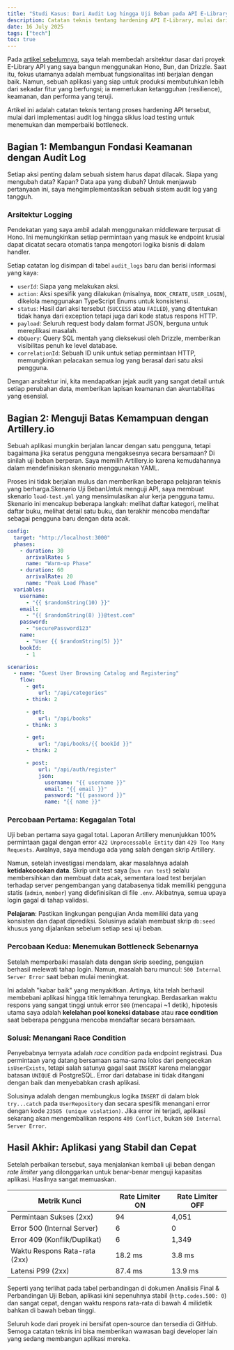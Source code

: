 ```yaml
---
title: "Studi Kasus: Dari Audit Log hingga Uji Beban pada API E-Library - Weekend Project"
description: Catatan teknis tentang hardening API E-Library, mulai dari audit log hingga load testing untuk menemukan dan memperbaiki bottleneck.
date: 16 July 2025
tags: ["tech"]
toc: true
---
```


Pada [artikel sebelumnya](/blog/elibrary-api), saya telah membedah arsitektur dasar dari proyek E-Library API yang saya bangun menggunakan Hono, Bun, dan Drizzle. Saat itu, fokus utamanya adalah membuat fungsionalitas inti berjalan dengan baik. Namun, sebuah aplikasi yang siap untuk produksi membutuhkan lebih dari sekadar fitur yang berfungsi; ia memerlukan ketangguhan (resilience), keamanan, dan performa yang teruji.

Artikel ini adalah catatan teknis tentang proses hardening API tersebut, mulai dari implementasi audit log hingga siklus load testing untuk menemukan dan memperbaiki bottleneck.

## Bagian 1: Membangun Fondasi Keamanan dengan Audit Log
Setiap aksi penting dalam sebuah sistem harus dapat dilacak. Siapa yang mengubah data? Kapan? Data apa yang diubah? Untuk menjawab pertanyaan ini, saya mengimplementasikan sebuah sistem audit log yang tangguh.

### Arsitektur Logging
Pendekatan yang saya ambil adalah menggunakan middleware terpusat di Hono. Ini memungkinkan setiap permintaan yang masuk ke endpoint krusial dapat dicatat secara otomatis tanpa mengotori logika bisnis di dalam handler.

Setiap catatan log disimpan di tabel `audit_logs` baru dan berisi informasi yang kaya:
- `userId`: Siapa yang melakukan aksi.
- `action`: Aksi spesifik yang dilakukan (misalnya, `BOOK_CREATE`, `USER_LOGIN`), dikelola menggunakan TypeScript Enums untuk konsistensi.
- `status`: Hasil dari aksi tersebut (`SUCCESS` atau `FAILED`), yang ditentukan tidak hanya dari exception tetapi juga dari kode status respons HTTP.
- `payload`: Seluruh request body dalam format JSON, berguna untuk mereplikasi masalah.
- `dbQuery`: Query SQL mentah yang dieksekusi oleh Drizzle, memberikan visibilitas penuh ke level database.
- `correlationId`: Sebuah ID unik untuk setiap permintaan HTTP, memungkinkan pelacakan semua log yang berasal dari satu aksi pengguna.
  
Dengan arsitektur ini, kita mendapatkan jejak audit yang sangat detail untuk setiap perubahan data, memberikan lapisan keamanan dan akuntabilitas yang esensial.

## Bagian 2: Menguji Batas Kemampuan dengan Artillery.io
Sebuah aplikasi mungkin berjalan lancar dengan satu pengguna, tetapi bagaimana jika seratus pengguna mengaksesnya secara bersamaan? Di sinilah uji beban berperan. Saya memilih Artillery.io karena kemudahannya dalam mendefinisikan skenario menggunakan YAML.

Proses ini tidak berjalan mulus dan memberikan beberapa pelajaran teknis yang berharga.Skenario Uji BebanUntuk menguji API, saya membuat skenario `load-test.yml` yang mensimulasikan alur kerja pengguna tamu. Skenario ini mencakup beberapa langkah: melihat daftar kategori, melihat daftar buku, melihat detail satu buku, dan terakhir mencoba mendaftar sebagai pengguna baru dengan data acak.

```yaml title=load-test.yml
config:
  target: "http://localhost:3000"
  phases:
    - duration: 30
      arrivalRate: 5
      name: "Warm-up Phase"
    - duration: 60
      arrivalRate: 20
      name: "Peak Load Phase"
  variables:
    username:
      - "{{ $randomString(10) }}"
    email:
      - "{{ $randomString(8) }}@test.com"
    password:
      - "securePassword123"
    name:
      - "User {{ $randomString(5) }}"
    bookId:
      - 1

scenarios:
  - name: "Guest User Browsing Catalog and Registering"
    flow:
      - get:
          url: "/api/categories"
      - think: 2

      - get:
          url: "/api/books"
      - think: 3

      - get:
          url: "/api/books/{{ bookId }}"
      - think: 2

      - post:
          url: "/api/auth/register"
          json:
            username: "{{ username }}"
            email: "{{ email }}"
            password: "{{ password }}"
            name: "{{ name }}"
```

### Percobaan Pertama: Kegagalan Total
Uji beban pertama saya gagal total. Laporan Artillery menunjukkan 100% permintaan gagal dengan error `422 Unprocessable Entity` dan `429 Too Many Requests`. Awalnya, saya menduga ada yang salah dengan skrip Artillery.

Namun, setelah investigasi mendalam, akar masalahnya adalah **ketidakcocokan data**. Skrip unit test saya (`bun run test`) selalu membersihkan dan membuat data acak, sementara load test berjalan terhadap server pengembangan yang databasenya tidak memiliki pengguna statis (`admin`, `member`) yang didefinisikan di file `.env`. Akibatnya, semua upaya login gagal di tahap validasi.

**Pelajaran**: Pastikan lingkungan pengujian Anda memiliki data yang konsisten dan dapat diprediksi. Solusinya adalah membuat skrip `db:seed` khusus yang dijalankan sebelum setiap sesi uji beban.

### Percobaan Kedua: Menemukan Bottleneck Sebenarnya
Setelah memperbaiki masalah data dengan skrip seeding, pengujian berhasil melewati tahap login. Namun, masalah baru muncul: `500 Internal Server Error` saat beban mulai meningkat.

Ini adalah "kabar baik" yang menyakitkan. Artinya, kita telah berhasil membebani aplikasi hingga titik lemahnya terungkap. Berdasarkan waktu respons yang sangat tinggi untuk error `500` (mencapai ~1 detik), hipotesis utama saya adalah **kelelahan pool koneksi database** atau **race condition** saat beberapa pengguna mencoba mendaftar secara bersamaan.

### Solusi: Menangani Race Condition
Penyebabnya ternyata adalah *race condition* pada endpoint registrasi. Dua permintaan yang datang bersamaan sama-sama lolos dari pengecekan `isUserExists`, tetapi salah satunya gagal saat `INSERT` karena melanggar batasan `UNIQUE` di PostgreSQL. Error dari database ini tidak ditangani dengan baik dan menyebabkan crash aplikasi.

Solusinya adalah dengan membungkus logika `INSERT` di dalam blok `try...catch` pada `UserRepository` dan secara spesifik menangani error dengan kode `23505 (unique violation)`. Jika error ini terjadi, aplikasi sekarang akan mengembalikan respons `409 Conflict`, bukan `500 Internal Server Error`.

## Hasil Akhir: Aplikasi yang Stabil dan Cepat
Setelah perbaikan tersebut, saya menjalankan kembali uji beban dengan *rate limiter* yang dilonggarkan untuk benar-benar menguji kapasitas aplikasi. Hasilnya sangat memuaskan.

| Metrik Kunci | Rate Limiter ON | Rate Limiter OFF | 
| ------ | ----------- | ------- |
| Permintaan Sukses (2xx) | 94 | 4,051 |
| Error 500 (Internal Server) | 6 | 0 | 
| Error 409 (Konflik/Duplikat) | 6 | 1,349 | 
| Waktu Respons Rata-rata (2xx) | 18.2 ms | 3.8 ms |
| Latensi P99 (2xx) | 87.4 ms | 13.9 ms |

Seperti yang terlihat pada tabel perbandingan di dokumen Analisis Final & Perbandingan Uji Beban, aplikasi kini sepenuhnya stabil (`http.codes.500: 0`) dan sangat cepat, dengan waktu respons rata-rata di bawah 4 milidetik bahkan di bawah beban tinggi.

Seluruh kode dari proyek ini bersifat open-source dan tersedia di GitHub. Semoga catatan teknis ini bisa memberikan wawasan bagi developer lain yang sedang membangun aplikasi mereka.